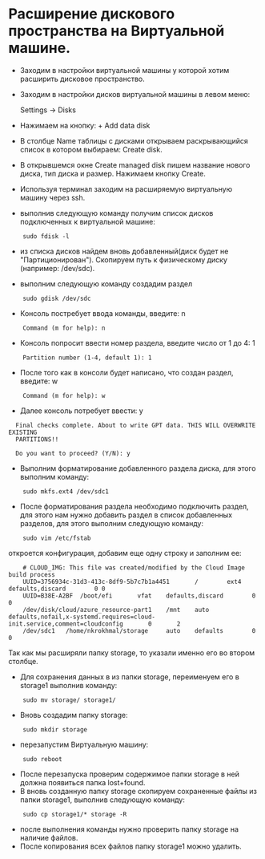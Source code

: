 # Расширение дискового пространства на Виртуальной машине.

- Заходим в настройки виртуальной машины у которой хотим расширить дисковое пространство.
- Заходим в настройки дисков виртуальной машины в левом меню:

	Settings -> Disks

- Нажимаем на кнопку: + Add data disk
- В столбце Name таблицы с дисками открываем раскрывающийся список в котором выбираем: Create disk.
- В открывшемся окне Create managed disk пишем название нового диска, тип диска и размер. Нажимаем кнопку Create.

- Используя терминал заходим на расширяемую виртуальную машину через ssh.
- выполнив следующую команду получим список дисков подключенных к виртуальной машине:
```
	sudo fdisk -l
```
- из списка дисков найдем вновь добавленный(диск будет не "Партиционирован"). Скопируем путь к физическому диску (например: /dev/sdc).
 
- выполним следующую команду создадим раздел
```
	sudo gdisk /dev/sdc
```
- Консоль постребует ввода команды, введите: n
```
	Command (m for help): n
```
- Консоль попросит ввести номер раздела, введите число от 1 до 4: 1
```	
	Partition number (1-4, default 1): 1
```
- После того как в консоли будет написано, что создан раздел, введите: w
```
	Command (m for help): w
```
- Далее консоль потребует ввести: y
```
  Final checks complete. About to write GPT data. THIS WILL OVERWRITE EXISTING
  PARTITIONS!!

  Do you want to proceed? (Y/N): y
```
- Выполним форматирование добавленного раздела диска, для этого выполним команду:
```
	sudo mkfs.ext4 /dev/sdc1
```
- После форматирования раздела необходимо подключить раздел, для этого нам нужно добавить раздел в список добавленных разделов, для этого выполним следующую команду:
```	
	sudo vim /etc/fstab
```
откроется конфигурация, добавим еще одну строку и заполним ее:
```
	# CLOUD_IMG: This file was created/modified by the Cloud Image build process
	UUID=3756934c-31d3-413c-8df9-5b7c7b1a4451       /        ext4   defaults,discard        0 0
	UUID=B38E-A2BF  /boot/efi       vfat    defaults,discard        0 0
	/dev/disk/cloud/azure_resource-part1    /mnt    auto    defaults,nofail,x-systemd.requires=cloud-init.service,comment=cloudconfig       0       2
	/dev/sdc1	/home/nkrokhmal/storage 	auto 	defaults		0	0
```
Так как мы расширяли папку storage, то указали именно его во втором столбце.

- Для сохранения данных в из папки storage, переименуем его в storage1 выполнив команду:
```
	sudo mv storage/ storage1/
```
- Вновь создадим папку storage:
```	
	sudo mkdir storage
```
- перезапустим Виртуальную машину:
```
	sudo reboot
```
- После перезапуска проверим содержимое папки storage в ней должна появиться папка lost+found.
- В вновь созданную папку storage скопируем сохраненные файлы из папки storage1, выполнив следующую команду:
```
	sudo cp storage1/* storage -R
```
- после выполнения команды нужно проверить папку storage на наличие файлов.
- После копирования всех файлов папку storage1 можно удалить.
